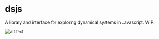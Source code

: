 # dsjs
A library and interface for exploring dynamical systems in Javascript. WIP.

![alt text](https://github.com/mattsgithub/dsjs/tree/master/img/dsjs.png?raw=true)


